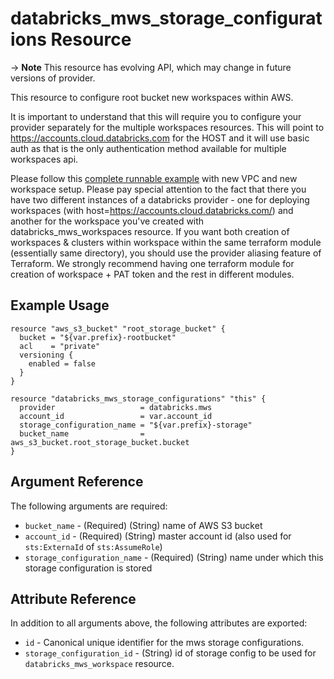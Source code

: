 # databricks_mws_storage_configurations Resource

-> **Note** This resource has evolving API, which may change in future versions of provider.

This resource to configure root bucket new workspaces within AWS.

It is important to understand that this will require you to configure your provider separately for the multiple workspaces resources. This will point to https://accounts.cloud.databricks.com for the HOST and it will use basic auth as that is the only authentication method available for multiple workspaces api. 

Please follow this [complete runnable example](https://github.com/databrickslabs/terraform-provider-databricks/blob/master/scripts/awsmt-integration/main.tf) with new VPC and new workspace setup. Please pay special attention to the fact that there you have two different instances of a databricks provider - one for deploying workspaces (with host=https://accounts.cloud.databricks.com/) and another for the workspace you've created with databricks_mws_workspaces resource. If you want both creation of workspaces & clusters within workspace within the same terraform module (essentially same directory), you should use the provider aliasing feature of Terraform. We strongly recommend having one terraform module for creation of workspace + PAT token and the rest in different modules.

## Example Usage

```hcl
resource "aws_s3_bucket" "root_storage_bucket" {
  bucket = "${var.prefix}-rootbucket"
  acl    = "private"
  versioning {
    enabled = false
  }
}

resource "databricks_mws_storage_configurations" "this" {
  provider                   = databricks.mws
  account_id                 = var.account_id
  storage_configuration_name = "${var.prefix}-storage"
  bucket_name                = aws_s3_bucket.root_storage_bucket.bucket
}
```

## Argument Reference

The following arguments are required:

* `bucket_name` - (Required) (String) name of AWS S3 bucket
* `account_id` - (Required) (String) master account id (also used for `sts:ExternaId` of `sts:AssumeRole`)
* `storage_configuration_name` - (Required) (String) name under which this storage configuration is stored

## Attribute Reference

In addition to all arguments above, the following attributes are exported:

* `id` - Canonical unique identifier for the mws storage configurations.
* `storage_configuration_id` - (String) id of storage config to be used for `databricks_mws_workspace` resource.
